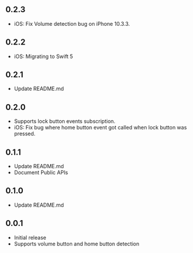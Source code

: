 ## 0.2.3
- iOS: Fix Volume detection bug on iPhone 10.3.3.

## 0.2.2
- iOS: Migrating to Swift 5

## 0.2.1
- Update README.md

## 0.2.0

- Supports lock button events subscription.
- iOS: Fix bug where home button event got called when lock button was pressed.

## 0.1.1

- Update README.md
- Document Public APIs

## 0.1.0

- Update README.md

## 0.0.1

- Initial release
- Supports volume button and home button detection
